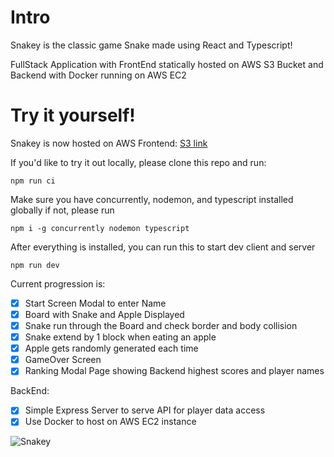 # Intro
Snakey is the classic game Snake made using React and Typescript!

FullStack Application with FrontEnd statically hosted on AWS S3 Bucket and Backend with Docker running on AWS EC2

# Try it yourself!
Snakey is now hosted on AWS
Frontend: [S3 link](http://snakey-s3.s3-website-us-west-1.amazonaws.com/)

If you'd like to try it out locally, please clone this repo and run:
```
npm run ci
```
Make sure you have concurrently, nodemon, and typescript installed globally
if not, please run
```
npm i -g concurrently nodemon typescript
```

After everything is installed, you can run this to start dev client and server
```
npm run dev
```

Current progression is:
 - [x] Start Screen Modal to enter Name
 - [x] Board with Snake and Apple Displayed
 - [x] Snake run through the Board and check border and body collision
 - [x] Snake extend by 1 block when eating an apple
 - [x] Apple gets randomly generated each time
 - [x] GameOver Screen
 - [x] Ranking Modal Page showing Backend highest scores and player names
 
 BackEnd:
 - [x] Simple Express Server to serve API for player data access
 - [x] Use Docker to host on AWS EC2 instance

![Snakey](https://user-images.githubusercontent.com/71372051/129515321-093b91e2-f174-4096-985f-7c8627623412.gif)




